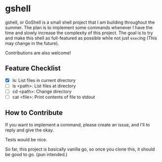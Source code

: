 # gshell

gshell, or GoShell is a small shell project that I am building throughout the summer. The plan is to implement some commands whenever I have the time and slowly increase the complexity of this project. The goal is to try and make this shell as full-featured as possible while not just `exec`ing (This may change in the future).

Contributions are also welcome!

## Feature Checklist

- [x] ls: List files in current directory
- [ ] ls \<path\>: List files at directory
- [ ] cd \<path\>: Change directory
- [ ] cat \<file\>: Print contents of file to stdout

## How to Contribute

If you want to implement a command, please create an issue, and I'll to reply and give the okay.

Tests would be nice.

So far, this project is basically vanilla go, so once you clone this, it should be good to go. (pun intended.)